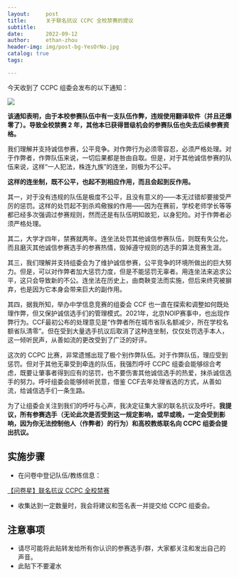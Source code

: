 ```yaml
---
layout:     post
title:      关于联名抗议 CCPC 全校禁赛的提议
subtitle:
date:       2022-09-12
author:     ethan-zhou
header-img: img/post-bg-YesOrNo.jpg
catalog: true
tags:

---
```


今天收到了 CCPC 组委会发布的以下通知：

![](https://cdn.luogu.com.cn/upload/image_hosting/an0r5ktu.png)

**该通知表明，由于本校参赛队伍中有一支队伍作弊，违规使用翻译软件（并且还爆零了）。导致全校禁赛 2 年，其他本已获得晋级机会的参赛队伍也失去后续参赛资格。**

我们理解并支持诚信参赛，公平竞争。对作弊行为必须零容忍，必须严格处理。对于作弊者，作弊队伍来说，一切后果都是咎由自取。但是，对于其他诚信参赛的队伍来说，这样“一人犯法，株连九族”的连坐，则极为不公平。

**这样的连坐制，既不公平，也起不到相应作用，而且会起到反作用。**

其一，对于没有违规的队伍是极度不公平，且没有意义的——本无过错却要接受严厉的惩罚。这样的处罚起不到杀鸡儆猴的作用——因为在赛前，学校老师学长等等都已经多次强调过参赛规则，然而还是有队伍明知故犯，以身犯险。对于作弊者必须严格处理。

其二，大学才四年，禁赛就两年。连坐法处罚其他诚信参赛队伍，则既有失公允，而且磨灭其他诚信参赛选手的参赛热情，毁掉遵守规则的选手的算法竞赛生涯。

其三，我们理解并支持组委会为了维护诚信参赛，公平竞争的环境所做出的巨大努力。但是，可以对作弊者加大惩罚力度，但是不能惩罚无辜者。用连坐法来追求公平，这只会导致新的不公。连坐法在历史上，由商鞅变法而实施，但后来终究被摒弃，也是因为它本身会带来巨大的副作用。

其四，据我所知，举办中学信息竞赛的组委会 CCF 也一直在探索和调整如何既处理作弊，但又保护诚信选手们的管理模式。2021年，北京NOIP赛事中，也出现作弊行为。CCF最初公布的处理意见是“作弊者所在城市省队名额减少，所在学校名额省队清零”。但在受到大量选手抗议后取消了这种连坐制，仅仅处罚选手本人，这一倾听民声，从善如流的更改受到了广泛的好评。

这次的 CCPC 比赛，非常遗憾出现了极个别作弊队伍。对于作弊队伍，理应受到惩罚。但对于其他无辜受到牵连的队伍，我强烈呼吁 CCPC 组委会能够综合考虑，既要让肇事者得到应有的惩罚，也不要伤害其他诚信选手的热爱，抹杀诚信选手的努力。呼吁组委会能够倾听民意，借鉴 CCF去年处理省选的方式，从善如流，给诚信选手们一条生路。

为了让组委会关注到我们的呼吁与心声，我决定征集大家的联名抗议及呼吁。**我提议，所有参赛选手（无论此次是否受到这一规定影响，或早或晚，一定会受到影响，因为你无法控制他人（作弊者）的行为）和高校教练联名向 CCPC 组委会提出抗议。**



## 实施步骤

- 在问卷中登记队伍/教练信息：

[【问卷星】联名抗议 CCPC 全校禁赛](
https://www.wjx.cn/vm/hZYjMsC.aspx# )

- 收集达到一定数量时，我会将建议和签名表一并提交给 CCPC 组委会。

## 注意事项

- 请尽可能将此贴转发给所有你认识的参赛选手/群，大家都关注和发出自己的声音。
- 此贴下不要灌水
